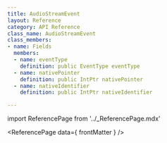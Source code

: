 ```yaml
---
title: AudioStreamEvent
layout: Reference
category: API Reference
class_name: AudioStreamEvent
class_members:
- name: Fields
  members:
  - name: eventType
    definition: public EventType eventType
  - name: nativePointer
    definition: public IntPtr nativePointer
  - name: nativeIdentifier
    definition: public IntPtr nativeIdentifier

---
```

import ReferencePage from '../_ReferencePage.mdx'

<ReferencePage data={ frontMatter } />
